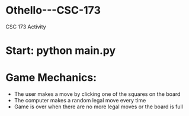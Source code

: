 # Othello---CSC-173
CSC 173 Activity

# Start: python main.py

# Game Mechanics:

* The user makes a move by clicking one of the squares on the board  
* The computer makes a random legal move every time  
* Game is over when there are no more legal moves or the board is full  


